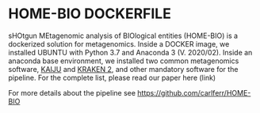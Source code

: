 # HOME-BIO DOCKERFILE

sHOtgun MEtagenomic analysis of BIOlogical entities (HOME-BIO) is a dockerized solution for metagenomics. Inside a DOCKER image, we installed UBUNTU with Python 3.7 and Anaconda 3 (V. 2020/02).
Inside an anaconda base environment, we installed two common metagenomics software, [KAIJU](http://kaiju.binf.ku.dk/) and [KRAKEN 2](https://ccb.jhu.edu/software/kraken/), and other mandatory software for the pipeline. For the complete list, please read our paper here (link)

For more details about the pipeline see https://github.com/carlferr/HOME-BIO
